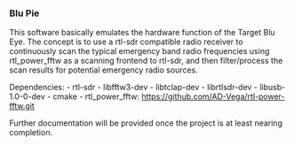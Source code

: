 ### Blu Pie ###

This software basically emulates the hardware function of the Target Blu Eye. The concept is to use a rtl-sdr compatible radio receiver to continuously scan the typical emergency band radio frequencies using rtl_power_fftw as a scanning frontend to rtl-sdr, and then filter/process the scan results for potential emergency radio sources.

Dependencies:
	- rtl-sdr
	- libfftw3-dev
	- libtclap-dev
	- librtlsdr-dev
	- libusb-1.0-0-dev
	- cmake
	- rtl_power_fftw: https://github.com/AD-Vega/rtl-power-fftw.git

Further documentation will be provided once the project is at least nearing completion.

